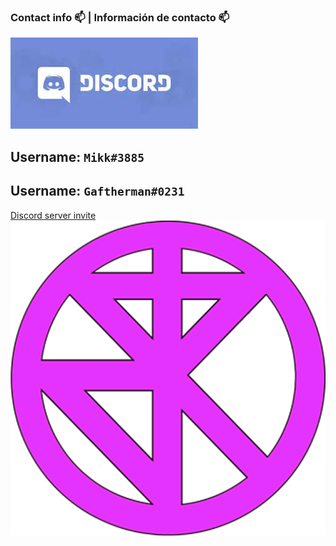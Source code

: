 ### Contact info 📫 | Información de contacto 📫 

![discord](../images/discord.png)

Username: ``Mikk#3885``
---
Username: ``Gaftherman#0231``
---
[Discord server invite](https://discord.gg/VsNnE3A7j8)
![server](../images/limitless_potential.png)